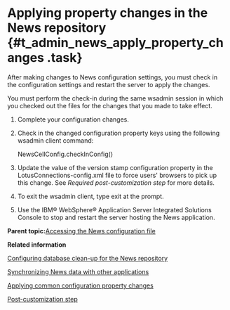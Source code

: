 # Applying property changes in the News repository {#t_admin_news_apply_property_changes .task}

After making changes to News configuration settings, you must check in the configuration settings and restart the server to apply the changes.

You must perform the check-in during the same wsadmin session in which you checked out the files for the changes that you made to take effect.

1.  Complete your configuration changes.

2.  Check in the changed configuration property keys using the following wsadmin client command:

    NewsCellConfig.checkInConfig\(\)

3.  Update the value of the version stamp configuration property in the LotusConnections-config.xml file to force users' browsers to pick up this change. See *Required post-customization step* for more details.

4.  To exit the wsadmin client, type exit at the prompt.

5.  Use the IBM® WebSphere® Application Server Integrated Solutions Console to stop and restart the server hosting the News application.


**Parent topic:**[Accessing the News configuration file](../admin/t_admin_homepage_access_news_config.md)

**Related information**  


[Configuring database clean-up for the News repository](../admin/t_admin_homepage_config_news_data_cleanup.md)

[Synchronizing News data with other applications](../admin/t_admin_homepage_sync_news_data.md)

[Applying common configuration property changes](../admin/t_admin_common_save_changes.md)

[Post-customization step](../customize/t_admin_common_customize_postreq.md)


